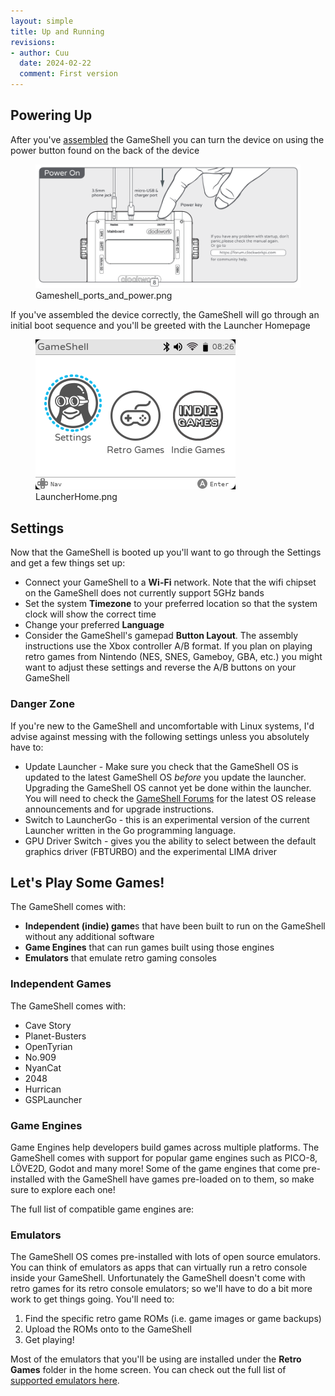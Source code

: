 ```yaml
---
layout: simple
title: Up and Running
revisions:
- author: Cuu 
  date: 2024-02-22
  comment: First version
---
```

## Powering Up

After you've [assembled](Assembly "wikilink") the GameShell you can turn
the device on using the power button found on the back of the device

<figure>
<img src="img/Gameshell_ports_and_power.png"
title="Gameshell_ports_and_power.png" width="500" />
<figcaption>Gameshell_ports_and_power.png</figcaption>
</figure>

If you've assembled the device correctly, the GameShell will go through
an initial boot sequence and you'll be greeted with the Launcher
Homepage

<figure>
<img src="img/LauncherHome.png" title="LauncherHome.png" />
<figcaption>LauncherHome.png</figcaption>
</figure>

## Settings

Now that the GameShell is booted up you'll want to go through the
Settings and get a few things set up:

- Connect your GameShell to a **Wi-Fi** network. Note that the wifi
  chipset on the GameShell does not currently support 5GHz bands
- Set the system **Timezone** to your preferred location so that the
  system clock will show the correct time
- Change your preferred **Language**
- Consider the GameShell's gamepad **Button Layout**. The assembly
  instructions use the Xbox controller A/B format. If you plan on
  playing retro games from Nintendo (NES, SNES, Gameboy, GBA, etc.) you
  might want to adjust these settings and reverse the A/B buttons on
  your GameShell

### Danger Zone

If you're new to the GameShell and uncomfortable with Linux systems, I'd
advise against messing with the following settings unless you absolutely
have to:

- Update Launcher - Make sure you check that the GameShell OS is updated
  to the latest GameShell OS *before* you update the launcher. Upgrading
  the GameShell OS cannot yet be done within the launcher. You will need
  to check the [GameShell
  Forums](https://forum.clockworkpi.com/c/gameshell/Firmware/19) for the
  latest OS release announcements and for upgrade instructions.
- Switch to LauncherGo - this is an experimental version of the current
  Launcher written in the Go programming language.
- GPU Driver Switch - gives you the ability to select between the
  default graphics driver (FBTURBO) and the experimental LIMA driver

## Let's Play Some Games!

The GameShell comes with:

- **Independent (indie) game**s that have been built to run on the
  GameShell without any additional software
- **Game Engines** that can run games built using those engines
- **Emulators** that emulate retro gaming consoles

### Independent Games

The GameShell comes with:

- Cave Story
- Planet-Busters
- OpenTyrian
- No.909
- NyanCat
- 2048
- Hurrican
- GSPLauncher

### Game Engines

Game Engines help developers build games across multiple platforms. The
GameShell comes with support for popular game engines such as PICO-8,
LÖVE2D, Godot and many more! Some of the game engines that come
pre-installed with the GameShell have games pre-loaded on to them, so
make sure to explore each one!

The full list of compatible game engines are:

### Emulators

The GameShell OS comes pre-installed with lots of open source emulators.
You can think of emulators as apps that can virtually run a retro
console inside your GameShell. Unfortunately the GameShell doesn't come
with retro games for its retro console emulators; so we'll have to do a
bit more work to get things going. You'll need to:

1.  Find the specific retro game ROMs (i.e. game images or game backups)
2.  Upload the ROMs onto to the GameShell
3.  Get playing!

Most of the emulators that you'll be using are installed under the
**Retro Games** folder in the home screen. You can check out the full
list of [supported emulators here](Compatible_emulators "wikilink").
